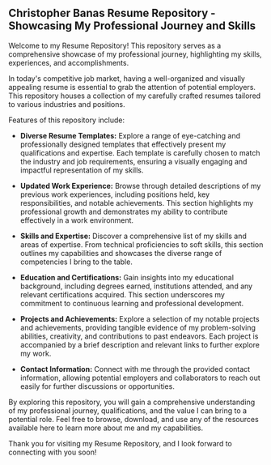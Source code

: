 ## Christopher Banas Resume Repository - Showcasing My Professional Journey and Skills

Welcome to my Resume Repository! This repository serves as a comprehensive showcase of my professional journey, highlighting my skills, experiences, and accomplishments.

In today's competitive job market, having a well-organized and visually appealing resume is essential to grab the attention of potential employers. This repository houses a collection of my carefully crafted resumes tailored to various industries and positions.

Features of this repository include:

 - **Diverse Resume Templates:** Explore a range of eye-catching and professionally designed templates that effectively present my qualifications and expertise. Each template is carefully chosen to match the industry and job requirements, ensuring a visually engaging and impactful representation of my skills.

 - **Updated Work Experience:** Browse through detailed descriptions of my previous work experiences, including positions held, key responsibilities, and notable achievements. This section highlights my professional growth and demonstrates my ability to contribute effectively in a work environment.

 - **Skills and Expertise:** Discover a comprehensive list of my skills and areas of expertise. From technical proficiencies to soft skills, this section outlines my capabilities and showcases the diverse range of competencies I bring to the table.

 - **Education and Certifications:** Gain insights into my educational background, including degrees earned, institutions attended, and any relevant certifications acquired. This section underscores my commitment to continuous learning and professional development.

 - **Projects and Achievements:** Explore a selection of my notable projects and achievements, providing tangible evidence of my problem-solving abilities, creativity, and contributions to past endeavors. Each project is accompanied by a brief description and relevant links to further explore my work.

 - **Contact Information:** Connect with me through the provided contact information, allowing potential employers and collaborators to reach out easily for further discussions or opportunities.

By exploring this repository, you will gain a comprehensive understanding of my professional journey, qualifications, and the value I can bring to a potential role. Feel free to browse, download, and use any of the resources available here to learn more about me and my capabilities.

Thank you for visiting my Resume Repository, and I look forward to connecting with you soon!
